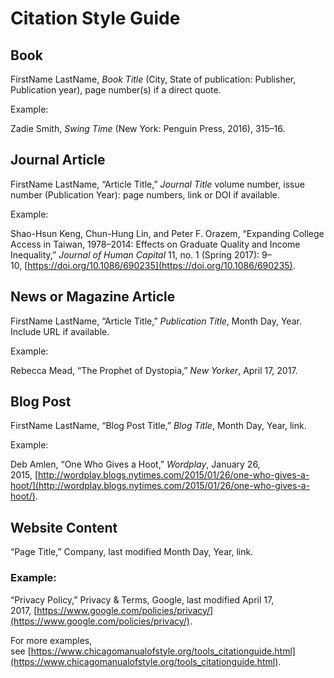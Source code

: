 # Citation Style Guide

## **Book**

FirstName LastName, *Book Title* (City, State of publication: Publisher, Publication year), page number(s) if a direct quote.

Example:

Zadie Smith, *Swing Time* (New York: Penguin Press, 2016), 315–16.

## **Journal Article**

FirstName LastName, “Article Title,” *Journal Title* volume number, issue number (Publication Year): page numbers, link or DOI if available.

Example:

Shao-Hsun Keng, Chun-Hung Lin, and Peter F. Orazem, “Expanding College Access in Taiwan, 1978–2014: Effects on Graduate Quality and Income Inequality,” *Journal of Human Capital* 11, no. 1 (Spring 2017): 9–10, [https://doi.org/10.1086/690235](https://doi.org/10.1086/690235).

## **News or Magazine Article**

FirstName LastName, “Article Title,” *Publication Title*, Month Day, Year. Include URL if available.

Example:

Rebecca Mead, “The Prophet of Dystopia,” *New Yorker*, April 17, 2017.

## **Blog Post**

FirstName LastName, “Blog Post Title,” *Blog Title*, Month Day, Year, link.

Example:

Deb Amlen, “One Who Gives a Hoot,” *Wordplay*, January 26, 2015, [http://wordplay.blogs.nytimes.com/2015/01/26/one-who-gives-a-hoot/](http://wordplay.blogs.nytimes.com/2015/01/26/one-who-gives-a-hoot/).

## **Website Content**

“Page Title,” Company, last modified Month Day, Year, link.


### Example:

“Privacy Policy,” Privacy & Terms, Google, last modified April 17, 2017, [https://www.google.com/policies/privacy/](https://www.google.com/policies/privacy/).

For more examples, see [https://www.chicagomanualofstyle.org/tools_citationguide.html](https://www.chicagomanualofstyle.org/tools_citationguide.html).
